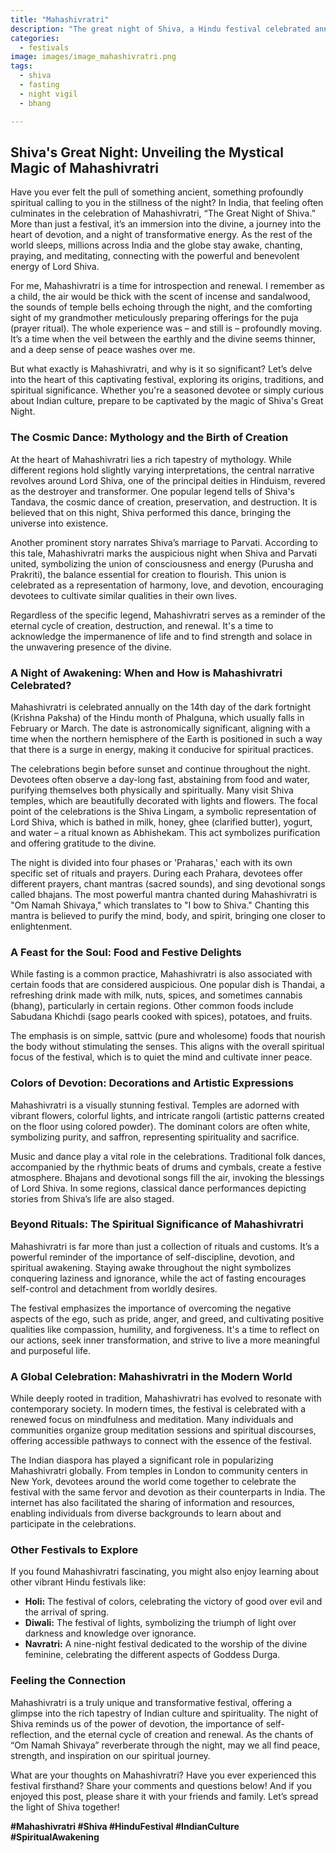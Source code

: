 ```yaml
---
title: "Mahashivratri"
description: "The great night of Shiva, a Hindu festival celebrated annually in honor of Lord Shiva. Devotees stay awake all night in meditation and prayer."
categories:
  - festivals
image: images/image_mahashivratri.png
tags:
  - shiva
  - fasting
  - night vigil
  - bhang

---
```


## Shiva's Great Night: Unveiling the Mystical Magic of Mahashivratri

Have you ever felt the pull of something ancient, something profoundly spiritual calling to you in the stillness of the night? In India, that feeling often culminates in the celebration of Mahashivratri, “The Great Night of Shiva.” More than just a festival, it’s an immersion into the divine, a journey into the heart of devotion, and a night of transformative energy. As the rest of the world sleeps, millions across India and the globe stay awake, chanting, praying, and meditating, connecting with the powerful and benevolent energy of Lord Shiva.

For me, Mahashivratri is a time for introspection and renewal. I remember as a child, the air would be thick with the scent of incense and sandalwood, the sounds of temple bells echoing through the night, and the comforting sight of my grandmother meticulously preparing offerings for the puja (prayer ritual). The whole experience was – and still is – profoundly moving. It’s a time when the veil between the earthly and the divine seems thinner, and a deep sense of peace washes over me.

But what exactly is Mahashivratri, and why is it so significant? Let’s delve into the heart of this captivating festival, exploring its origins, traditions, and spiritual significance. Whether you're a seasoned devotee or simply curious about Indian culture, prepare to be captivated by the magic of Shiva's Great Night.

### The Cosmic Dance: Mythology and the Birth of Creation

At the heart of Mahashivratri lies a rich tapestry of mythology. While different regions hold slightly varying interpretations, the central narrative revolves around Lord Shiva, one of the principal deities in Hinduism, revered as the destroyer and transformer. One popular legend tells of Shiva's Tandava, the cosmic dance of creation, preservation, and destruction. It is believed that on this night, Shiva performed this dance, bringing the universe into existence.

Another prominent story narrates Shiva’s marriage to Parvati. According to this tale, Mahashivratri marks the auspicious night when Shiva and Parvati united, symbolizing the union of consciousness and energy (Purusha and Prakriti), the balance essential for creation to flourish. This union is celebrated as a representation of harmony, love, and devotion, encouraging devotees to cultivate similar qualities in their own lives.

Regardless of the specific legend, Mahashivratri serves as a reminder of the eternal cycle of creation, destruction, and renewal. It's a time to acknowledge the impermanence of life and to find strength and solace in the unwavering presence of the divine.

### A Night of Awakening: When and How is Mahashivratri Celebrated?

Mahashivratri is celebrated annually on the 14th day of the dark fortnight (Krishna Paksha) of the Hindu month of Phalguna, which usually falls in February or March. The date is astronomically significant, aligning with a time when the northern hemisphere of the Earth is positioned in such a way that there is a surge in energy, making it conducive for spiritual practices.

The celebrations begin before sunset and continue throughout the night. Devotees often observe a day-long fast, abstaining from food and water, purifying themselves both physically and spiritually. Many visit Shiva temples, which are beautifully decorated with lights and flowers. The focal point of the celebrations is the Shiva Lingam, a symbolic representation of Lord Shiva, which is bathed in milk, honey, ghee (clarified butter), yogurt, and water – a ritual known as Abhishekam. This act symbolizes purification and offering gratitude to the divine.

The night is divided into four phases or 'Praharas,' each with its own specific set of rituals and prayers. During each Prahara, devotees offer different prayers, chant mantras (sacred sounds), and sing devotional songs called bhajans. The most powerful mantra chanted during Mahashivratri is "Om Namah Shivaya," which translates to "I bow to Shiva." Chanting this mantra is believed to purify the mind, body, and spirit, bringing one closer to enlightenment.

### A Feast for the Soul: Food and Festive Delights

While fasting is a common practice, Mahashivratri is also associated with certain foods that are considered auspicious. One popular dish is Thandai, a refreshing drink made with milk, nuts, spices, and sometimes cannabis (bhang), particularly in certain regions. Other common foods include Sabudana Khichdi (sago pearls cooked with spices), potatoes, and fruits.

The emphasis is on simple, sattvic (pure and wholesome) foods that nourish the body without stimulating the senses. This aligns with the overall spiritual focus of the festival, which is to quiet the mind and cultivate inner peace.

### Colors of Devotion: Decorations and Artistic Expressions

Mahashivratri is a visually stunning festival. Temples are adorned with vibrant flowers, colorful lights, and intricate rangoli (artistic patterns created on the floor using colored powder). The dominant colors are often white, symbolizing purity, and saffron, representing spirituality and sacrifice.

Music and dance play a vital role in the celebrations. Traditional folk dances, accompanied by the rhythmic beats of drums and cymbals, create a festive atmosphere. Bhajans and devotional songs fill the air, invoking the blessings of Lord Shiva. In some regions, classical dance performances depicting stories from Shiva’s life are also staged.

### Beyond Rituals: The Spiritual Significance of Mahashivratri

Mahashivratri is far more than just a collection of rituals and customs. It’s a powerful reminder of the importance of self-discipline, devotion, and spiritual awakening. Staying awake throughout the night symbolizes conquering laziness and ignorance, while the act of fasting encourages self-control and detachment from worldly desires.

The festival emphasizes the importance of overcoming the negative aspects of the ego, such as pride, anger, and greed, and cultivating positive qualities like compassion, humility, and forgiveness. It's a time to reflect on our actions, seek inner transformation, and strive to live a more meaningful and purposeful life.

### A Global Celebration: Mahashivratri in the Modern World

While deeply rooted in tradition, Mahashivratri has evolved to resonate with contemporary society. In modern times, the festival is celebrated with a renewed focus on mindfulness and meditation. Many individuals and communities organize group meditation sessions and spiritual discourses, offering accessible pathways to connect with the essence of the festival.

The Indian diaspora has played a significant role in popularizing Mahashivratri globally. From temples in London to community centers in New York, devotees around the world come together to celebrate the festival with the same fervor and devotion as their counterparts in India. The internet has also facilitated the sharing of information and resources, enabling individuals from diverse backgrounds to learn about and participate in the celebrations.

### Other Festivals to Explore

If you found Mahashivratri fascinating, you might also enjoy learning about other vibrant Hindu festivals like:

*   **Holi:** The festival of colors, celebrating the victory of good over evil and the arrival of spring.
*   **Diwali:** The festival of lights, symbolizing the triumph of light over darkness and knowledge over ignorance.
*   **Navratri:** A nine-night festival dedicated to the worship of the divine feminine, celebrating the different aspects of Goddess Durga.

### Feeling the Connection

Mahashivratri is a truly unique and transformative festival, offering a glimpse into the rich tapestry of Indian culture and spirituality. The night of Shiva reminds us of the power of devotion, the importance of self-reflection, and the eternal cycle of creation and renewal. As the chants of “Om Namah Shivaya” reverberate through the night, may we all find peace, strength, and inspiration on our spiritual journey.

What are your thoughts on Mahashivratri? Have you ever experienced this festival firsthand? Share your comments and questions below! And if you enjoyed this post, please share it with your friends and family. Let’s spread the light of Shiva together!

**#Mahashivratri #Shiva #HinduFestival #IndianCulture #SpiritualAwakening**

